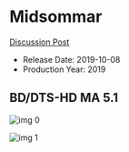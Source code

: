 # Midsommar

[Discussion Post](https://www.avsforum.com/threads/bass-eq-for-filtered-movies.2995212/post-58632030)

* Release Date: 2019-10-08
* Production Year: 2019

## BD/DTS-HD MA 5.1

![img 0](https://i.imgur.com/5dADstc.jpg)

![img 1](https://i.imgur.com/TK56cPy.png)

